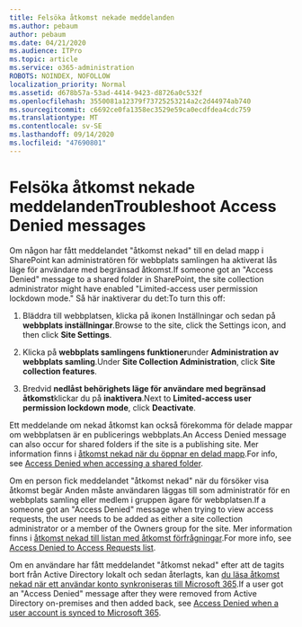 ```yaml
---
title: Felsöka åtkomst nekade meddelanden
ms.author: pebaum
author: pebaum
ms.date: 04/21/2020
ms.audience: ITPro
ms.topic: article
ms.service: o365-administration
ROBOTS: NOINDEX, NOFOLLOW
localization_priority: Normal
ms.assetid: d678b57a-53ad-4414-9423-d8726a0c532f
ms.openlocfilehash: 3550081a12379f73725253214a2c2d44974ab740
ms.sourcegitcommit: c6692ce0fa1358ec3529e59ca0ecdfdea4cdc759
ms.translationtype: MT
ms.contentlocale: sv-SE
ms.lasthandoff: 09/14/2020
ms.locfileid: "47690801"
---
```

# <a name="troubleshoot-access-denied-messages"></a><span data-ttu-id="14b23-102">Felsöka åtkomst nekade meddelanden</span><span class="sxs-lookup"><span data-stu-id="14b23-102">Troubleshoot Access Denied messages</span></span>

<span data-ttu-id="14b23-103">Om någon har fått meddelandet "åtkomst nekad" till en delad mapp i SharePoint kan administratören för webbplats samlingen ha aktiverat lås läge för användare med begränsad åtkomst.</span><span class="sxs-lookup"><span data-stu-id="14b23-103">If someone got an "Access Denied" message to a shared folder in SharePoint, the site collection administrator might have enabled "Limited-access user permission lockdown mode."</span></span> <span data-ttu-id="14b23-104">Så här inaktiverar du det:</span><span class="sxs-lookup"><span data-stu-id="14b23-104">To turn this off:</span></span> 
  
1. <span data-ttu-id="14b23-105">Bläddra till webbplatsen, klicka på ikonen Inställningar och sedan på **webbplats inställningar**.</span><span class="sxs-lookup"><span data-stu-id="14b23-105">Browse to the site, click the Settings icon, and then click **Site Settings**.</span></span>
    
2. <span data-ttu-id="14b23-106">Klicka på **webbplats samlingens funktioner**under **Administration av webbplats samling**.</span><span class="sxs-lookup"><span data-stu-id="14b23-106">Under **Site Collection Administration**, click **Site collection features**.</span></span>
    
3. <span data-ttu-id="14b23-107">Bredvid **nedlåst behörighets läge för användare med begränsad åtkomst**klickar du på **inaktivera**.</span><span class="sxs-lookup"><span data-stu-id="14b23-107">Next to **Limited-access user permission lockdown mode**, click **Deactivate**.</span></span>
    
<span data-ttu-id="14b23-108">Ett meddelande om nekad åtkomst kan också förekomma för delade mappar om webbplatsen är en publicerings webbplats.</span><span class="sxs-lookup"><span data-stu-id="14b23-108">An Access Denied message can also occur for shared folders if the site is a publishing site.</span></span> <span data-ttu-id="14b23-109">Mer information finns i [åtkomst nekad när du öppnar en delad mapp](https://go.microsoft.com/fwlink/?linkid=2004317).</span><span class="sxs-lookup"><span data-stu-id="14b23-109">For info, see [Access Denied when accessing a shared folder](https://go.microsoft.com/fwlink/?linkid=2004317).</span></span>
  
<span data-ttu-id="14b23-110">Om en person fick meddelandet "åtkomst nekad" när du försöker visa åtkomst begär Anden måste användaren läggas till som administratör för en webbplats samling eller medlem i gruppen ägare för webbplatsen.</span><span class="sxs-lookup"><span data-stu-id="14b23-110">If a someone got an "Access Denied" message when trying to view access requests, the user needs to be added as either a site collection administrator or a member of the Owners group for the site.</span></span> <span data-ttu-id="14b23-111">Mer information finns i [åtkomst nekad till listan med åtkomst förfrågningar](https://go.microsoft.com/fwlink/?linkid=2004220).</span><span class="sxs-lookup"><span data-stu-id="14b23-111">For more info, see [Access Denied to Access Requests list](https://go.microsoft.com/fwlink/?linkid=2004220).</span></span>
  
<span data-ttu-id="14b23-112">Om en användare har fått meddelandet "åtkomst nekad" efter att de tagits bort från Active Directory lokalt och sedan återlagts, kan [du läsa åtkomst nekad när ett användar konto synkroniseras till Microsoft 365](https://go.microsoft.com/fwlink/?linkid=2004318).</span><span class="sxs-lookup"><span data-stu-id="14b23-112">If a user got an "Access Denied" message after they were removed from Active Directory on-premises and then added back, see [Access Denied when a user account is synced to Microsoft 365](https://go.microsoft.com/fwlink/?linkid=2004318).</span></span>
  

